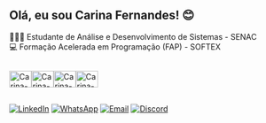 ## Olá, eu sou Carina Fernandes! 😊

👩🏻‍💻 Estudante de Análise e Desenvolvimento de Sistemas - SENAC </br>
💻 Formação Acelerada em Programação (FAP) - SOFTEX</br>
##

<div style="display: flex; align-items: center;">
    <img align="center" alt="Carina-JS" height="30" width="40" src="https://cdn.jsdelivr.net/gh/devicons/devicon@latest/icons/javascript/javascript-original.svg"/>
    <img align="center" alt="Carina-TS" height="30" width="40" src="https://cdn.jsdelivr.net/gh/devicons/devicon@latest/icons/typescript/typescript-original.svg"/>
    <img align="center" alt="Carina-TS" height="30" width="40" src="https://cdn.jsdelivr.net/gh/devicons/devicon@latest/icons/csharp/csharp-original.svg"/>
    <img align="center" alt="Carina-TS" height="30" width="40" src="https://cdn.jsdelivr.net/gh/devicons/devicon@latest/icons/mysql/mysql-original-wordmark.svg"/>
</div>

##

[![LinkedIn](https://img.shields.io/badge/LinkedIn-0077B5?style=for-the-badge&logo=linkedin&logoColor=white)](https://www.linkedin.com/in/carina-fernandes-968506142/) 
[![WhatsApp](https://img.shields.io/badge/WhatsApp-25D366?style=for-the-badge&logo=whatsapp&logoColor=white)](https://wa.me/5581999399920?text=Olá%2C%20)
[![Email](https://img.shields.io/badge/Email-D14836?style=for-the-badge&logo=gmail&logoColor=white)](mailto:carina.fernandes@outlook.com)
[![Discord](https://img.shields.io/badge/Discord-5865F2?style=for-the-badge&logo=discord&logoColor=white)](https://discordapp.com/users/811738168151769140)
